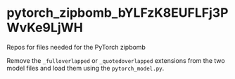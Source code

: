 # pytorch_zipbomb_bYLFzK8EUFLFj3PWvKe9LjWH
Repos for files needed for the PyTorch zipbomb

Remove the `_fulloverlapped` or `_quotedoverlapped` extensions from the two model files and load them using the `pytorch_model.py`.
